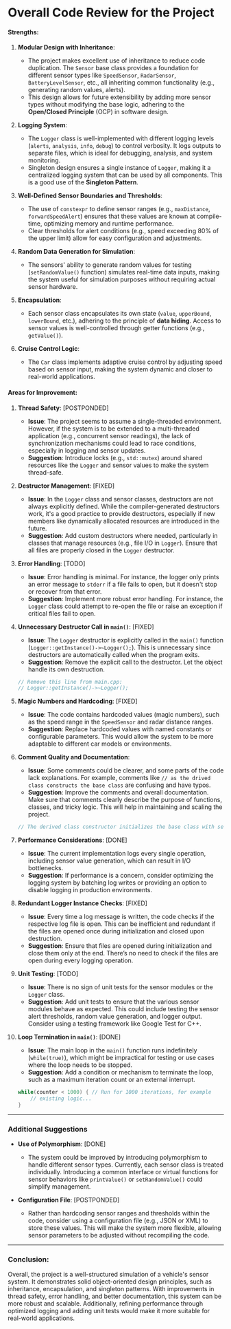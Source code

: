 # Overall Code Review for the Project

#### **Strengths:**

1. **Modular Design with Inheritance**:
   - The project makes excellent use of inheritance to reduce code duplication. The `Sensor` base class provides a foundation for different sensor types like `SpeedSensor`, `RadarSensor`, `BatteryLevelSensor`, etc., all inheriting common functionality (e.g., generating random values, alerts).
   - This design allows for future extensibility by adding more sensor types without modifying the base logic, adhering to the **Open/Closed Principle** (OCP) in software design.

2. **Logging System**:
   - The `Logger` class is well-implemented with different logging levels (`alerts`, `analysis`, `info`, `debug`) to control verbosity. It logs outputs to separate files, which is ideal for debugging, analysis, and system monitoring.
   - Singleton design ensures a single instance of `Logger`, making it a centralized logging system that can be used by all components. This is a good use of the **Singleton Pattern**.

3. **Well-Defined Sensor Boundaries and Thresholds**:
   - The use of `constexpr` to define sensor ranges (e.g., `maxDistance`, `forwardSpeedAlert`) ensures that these values are known at compile-time, optimizing memory and runtime performance.
   - Clear thresholds for alert conditions (e.g., speed exceeding 80% of the upper limit) allow for easy configuration and adjustments.

4. **Random Data Generation for Simulation**:
   - The sensors' ability to generate random values for testing (`setRandomValue()` function) simulates real-time data inputs, making the system useful for simulation purposes without requiring actual sensor hardware.

5. **Encapsulation**:
   - Each sensor class encapsulates its own state (`value`, `upperBound`, `lowerBound`, etc.), adhering to the principle of **data hiding**. Access to sensor values is well-controlled through getter functions (e.g., `getValue()`).

6. **Cruise Control Logic**:
   - The `Car` class implements adaptive cruise control by adjusting speed based on sensor input, making the system dynamic and closer to real-world applications.

#### **Areas for Improvement**:

1. **Thread Safety**: [POSTPONDED]
   - **Issue**: The project seems to assume a single-threaded environment. However, if the system is to be extended to a multi-threaded application (e.g., concurrent sensor readings), the lack of synchronization mechanisms could lead to race conditions, especially in logging and sensor updates.
   - **Suggestion**: Introduce locks (e.g., `std::mutex`) around shared resources like the `Logger` and sensor values to make the system thread-safe.

2. **Destructor Management**: [FIXED]
   - **Issue**: In the `Logger` class and sensor classes, destructors are not always explicitly defined. While the compiler-generated destructors work, it's a good practice to provide destructors, especially if new members like dynamically allocated resources are introduced in the future.
   - **Suggestion**: Add custom destructors where needed, particularly in classes that manage resources (e.g., file I/O in `Logger`). Ensure that all files are properly closed in the `Logger` destructor.

3. **Error Handling**: [TODO]
   - **Issue**: Error handling is minimal. For instance, the logger only prints an error message to `stderr` if a file fails to open, but it doesn't stop or recover from that error.
   - **Suggestion**: Implement more robust error handling. For instance, the `Logger` class could attempt to re-open the file or raise an exception if critical files fail to open.

4. **Unnecessary Destructor Call in `main()`**: [FIXED]
   - **Issue**: The `Logger` destructor is explicitly called in the `main()` function (`Logger::getInstance()->~Logger();`). This is unnecessary since destructors are automatically called when the program exits.
   - **Suggestion**: Remove the explicit call to the destructor. Let the object handle its own destruction.

   ```cpp
   // Remove this line from main.cpp:
   // Logger::getInstance()->~Logger();
   ```

5. **Magic Numbers and Hardcoding**: [FIXED]
   - **Issue**: The code contains hardcoded values (magic numbers), such as the speed range in the `SpeedSensor` and radar distance ranges.
   - **Suggestion**: Replace hardcoded values with named constants or configurable parameters. This would allow the system to be more adaptable to different car models or environments.

6. **Comment Quality and Documentation**: 
   - **Issue**: Some comments could be clearer, and some parts of the code lack explanations. For example, comments like `// as the drived class constructs the base class` are confusing and have typos.
   - **Suggestion**: Improve the comments and overall documentation. Make sure that comments clearly describe the purpose of functions, classes, and tricky logic. This will help in maintaining and scaling the project.

   ```cpp
   // The derived class constructor initializes the base class with sensor thresholds.
   ```

7. **Performance Considerations**: [DONE]
   - **Issue**: The current implementation logs every single operation, including sensor value generation, which can result in I/O bottlenecks.
   - **Suggestion**: If performance is a concern, consider optimizing the logging system by batching log writes or providing an option to disable logging in production environments.

8. **Redundant Logger Instance Checks**: [FIXED]
   - **Issue**: Every time a log message is written, the code checks if the respective log file is open. This can be inefficient and redundant if the files are opened once during initialization and closed upon destruction.
   - **Suggestion**: Ensure that files are opened during initialization and close them only at the end. There’s no need to check if the files are open during every logging operation.

9. **Unit Testing**: [TODO]
   - **Issue**: There is no sign of unit tests for the sensor modules or the `Logger` class.
   - **Suggestion**: Add unit tests to ensure that the various sensor modules behave as expected. This could include testing the sensor alert thresholds, random value generation, and logger output. Consider using a testing framework like Google Test for C++.

10. **Loop Termination in `main()`**: [DONE]
    - **Issue**: The main loop in the `main()` function runs indefinitely (`while(true)`), which might be impractical for testing or use cases where the loop needs to be stopped.
    - **Suggestion**: Add a condition or mechanism to terminate the loop, such as a maximum iteration count or an external interrupt.

    ```cpp
    while(counter < 1000) { // Run for 1000 iterations, for example
        // existing logic...
    }
    ```

---

### Additional Suggestions

- **Use of Polymorphism**: [DONE]
   - The system could be improved by introducing polymorphism to handle different sensor types. Currently, each sensor class is treated individually. Introducing a common interface or virtual functions for sensor behaviors like `printValue()` or `setRandomValue()` could simplify management.

- **Configuration File**: [POSTPONDED]
   - Rather than hardcoding sensor ranges and thresholds within the code, consider using a configuration file (e.g., JSON or XML) to store these values. This will make the system more flexible, allowing sensor parameters to be adjusted without recompiling the code.

---

### Conclusion:

Overall, the project is a well-structured simulation of a vehicle's sensor system. It demonstrates solid object-oriented design principles, such as inheritance, encapsulation, and singleton patterns. With improvements in thread safety, error handling, and better documentation, this system can be more robust and scalable. Additionally, refining performance through optimized logging and adding unit tests would make it more suitable for real-world applications.